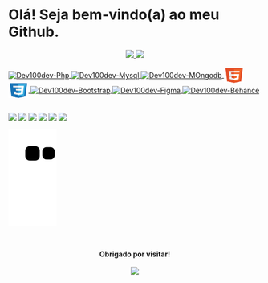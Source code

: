 # Olá! Seja bem-vindo(a) ao meu Github.
<div align="center">
  <a href="https://github.com/dev100dev">
 <img height="180em" src="https://github-readme-stats.vercel.app/api?username=dev100dev&show_icons=true&theme=gruvbox&include_all_commits=true&count_private=true"/>
  <img height="180em" src="https://github-readme-stats.vercel.app/api/top-langs/?username=dev100dev&layout=compact&langs_count=7&theme=gruvbox"/>
</div>
  
<div style="display: inline_block"><br>
  <img align="center" alt="Dev100dev-Php" height="30" width="40" src="https://cdn.jsdelivr.net/gh/devicons/devicon/icons/php/php-original.svg">
  <img align="center" alt="Dev100dev-Mysql" height="30" width="40" src="https://cdn.jsdelivr.net/gh/devicons/devicon/icons/mysql/mysql-original.svg">
  <img align="center" alt="Dev100dev-MOngodb" height="30" width="40" src="https://cdn.jsdelivr.net/gh/devicons/devicon/icons/mongodb/mongodb-original.svg">
  <img align="center" alt="Dev100dev-HTML" height="30" width="40" src="https://raw.githubusercontent.com/devicons/devicon/master/icons/html5/html5-original.svg">
  <img align="center" alt="Dev100dev-CSS" height="30" width="40" src="https://raw.githubusercontent.com/devicons/devicon/master/icons/css3/css3-original.svg">
  <img align="center" alt="Dev100dev-Bootstrap" height="30" width="40" src="https://cdn.jsdelivr.net/gh/devicons/devicon/icons/bootstrap/bootstrap-original.svg">
  <img align="center" alt="Dev100dev-Figma" height="30" width="40" src="https://cdn.jsdelivr.net/gh/devicons/devicon/icons/figma/figma-original.svg">
   <img align="center" alt="Dev100dev-Behance" height="30" width="40" src="https://cdn.jsdelivr.net/gh/devicons/devicon/icons/behance/behance-original.svg">

</div>
</div>
  
  ##
 
<div> 
  <a href="https://https://www.youtube.com/channel/UCUCd215dJXEoUJr8HfNdfuQ" target="_blank"><img src="https://img.shields.io/badge/YouTube-FF0000?style=for-the-badge&logo=youtube&logoColor=white" target="_blank"></a>
  <a href="https://instagram.com/" target="_blank"><img src="https://img.shields.io/badge/-Instagram-%23E4405F?style=for-the-badge&logo=instagram&logoColor=white" target="_blank"></a>
 	<a href="https://www.twitch.tv/" target="_blank"><img src="https://img.shields.io/badge/Twitch-9146FF?style=for-the-badge&logo=twitch&logoColor=white" target="_blank"></a>
 <a href="https://discord.gg/wagxzStdcR" target="_blank"><img src="https://img.shields.io/badge/Discord-7289DA?style=for-the-badge&logo=discord&logoColor=white" target="_blank"></a> 
  <a href = "mailto:dev100.contato@gmail.com"><img src="https://img.shields.io/badge/-Gmail-%23333?style=for-the-badge&logo=gmail&logoColor=white" target="_blank"></a>
  <a href="https://www.linkedin.com/in/rafa-contreira/" target="_blank"><img src="https://img.shields.io/badge/-LinkedIn-%230077B5?style=for-the-badge&logo=linkedin&logoColor=white" target="_blank"></a> 
 
  ![Snake animation](https://github.com/dev100dev/dev100dev/blob/output/github-contribution-grid-snake.svg)
 
</div>
  <div align="center">
<br><p align="centre"><b>Obrigado por visitar!</b></p>  
<p align="center"><img align="center" src="https://profile-counter.glitch.me/{dev100dev}/count.svg" /></p> 
<br></div>

